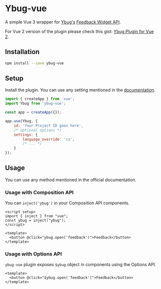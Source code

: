 # Ybug-vue

A simple Vue 3 wrapper for
[Ybug's](https://ybug.io) [Feedback Widget API](https://ybug.io/docs/installation). 

For Vue 2 version of the plugin please check this gist: [Ybug Plugin for Vue 2](https://gist.github.com/hernest/981a81d734928db84d00deaca548609b).

## Installation

```bash
npm install --save ybug-vue
```

## Setup 
Install the plugin. You can use any setting mentioned in the [documentation](https://ybug.io/docs/installation).
```javascript
import { createApp } from 'vue';
import Ybug from 'ybug-vue';

const app = createApp({});

app.use(Ybug, {
    id: 'Your Project ID goes here',
    /* optional options */
    settings: {
        language_override: 'cs',
        /* ... */
    }
});
```

## Usage
You can use any method mentioned in the official documentation.

### Usage with Composition API
You can `inject('ybug')` in your Composition API components.

```vue
<script setup>
import { inject } from "vue";
const ybug = inject("ybug");
</script>

<template>
  <button @click="ybug.open('feedback')">Feedback</button>
</template>
```

### Usage with Options API
`ybug-vue` plugin exposes `$ybug` object in components using the Options API.

```vue
<template>
  <button @click="$ybug.open('feedback')">Feedback</button>
</template>
```